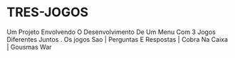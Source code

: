 # TRES-JOGOS
Um Projeto Envolvendo O Desenvolvimento De Um Menu Com 3 Jogos Diferentes Juntos .    Os jogos Sao | Perguntas E Respostas | Cobra Na Caixa | Gousmas War

